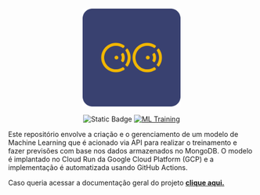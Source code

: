 <p align="center">
  <img src="assets/logo.png" alt="Logo" width="200" height="200">
</p>

<p align="center">
  <a>
    <img alt="Static Badge" src="https://img.shields.io/badge/IT-Indoor%20Tracking-F1B600?&logoColor=white&link=https%3A%2F%2Fgithub.com%2FIndoorTrackingTeam">
  </a>
  <a href="https://github.com/IndoorTrackingTeam/indoor-tracking-machine-learning/actions/workflows/train-model-prod.yaml">
    <img alt="ML Training" src="https://github.com/IndoorTrackingTeam/indoor-tracking-machine-learning/actions/workflows/train-model-prod.yaml/badge.svg?branch=main">
  </a>
</p>

Este repositório envolve a criação e o gerenciamento de um modelo de Machine Learning que é acionado via API para realizar o treinamento e fazer previsões com base nos dados armazenados no MongoDB. O modelo é implantado no Cloud Run da Google Cloud Platform (GCP) e a implementação é automatizada usando GitHub Actions.

Caso queria acessar a documentação geral do projeto [**clique aqui.**](https://indoortrackingteam.github.io/indoor-tracking-docs/docs/intro)